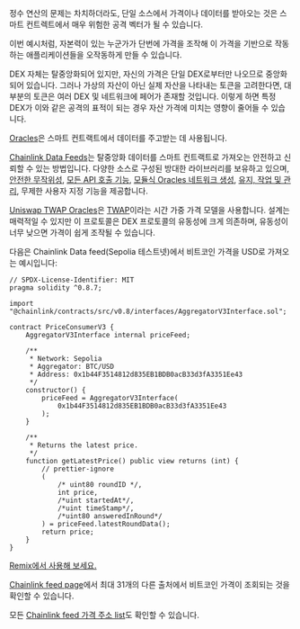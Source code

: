 정수 연산의 문제는 차치하더라도, 단일 소스에서 가격이나 데이터를 받아오는 것은 스마트 컨트렉트에서 매우 위험한 공격 벡터가 될 수 있습니다. 

이번 예시처럼, 자본력이 있는 누군가가 단번에 가격을 조작해 이 가격을 기반으로 작동하는 애플리케이션들을 오작동하게 만들 수 있습니다. 

DEX 자체는 탈중앙화되어 있지만, 자신의 가격은 단일 DEX로부터만 나오므로 중앙화되어 있습니다. 그러나 가상의 자산이 아닌 실제 자산을 나타내는 토큰을 고려한다면, 대부분의 토큰은 여러 DEX 및 네트워크에 페어가 존재할 것입니다. 이렇게 하면 특정 DEX가 이와 같은 공격의 표적이 되는 경우 자산 가격에 미치는 영향이 줄어들 수 있습니다. 

[Oracles](https://betterprogramming.pub/what-is-a-blockchain-oracle-f5ccab8dbd72?source=friends_link&sk=d921a38466df8a9176ed8dd767d8c77d)은 스마트 컨트랙트에서 데이터를 주고받는 데 사용됩니다. 

[Chainlink Data Feeds](https://docs.chain.link/docs/get-the-latest-price)는 탈중앙화 데이터를 스마트 컨트랙트로 가져오는 안전하고 신뢰할 수 있는 방법입니다. 다양한 소스로 구성된 방대한 라이브러리를 보유하고 있으며, [안전한 무작위성](https://docs.chain.link/docs/chainlink-vrf), [모든 API 호출 기능](https://docs.chain.link/docs/make-a-http-get-request), [모듈식 Oracles 네트워크 생성](https://docs.chain.link/docs/architecture-decentralized-model), [유지, 작업 및 관리](https://docs.chain.link/docs/kovan-keeper-network-beta), 무제한 사용자 지정 기능을 제공합니다. 

[Uniswap TWAP Oracles](https://docs.uniswap.org/contracts/v2/concepts/core-concepts/oracles)은 [TWAP](https://en.wikipedia.org/wiki/Time-weighted_average_price#)이라는 시간 가중 가격 모델을 사용합니다. 설계는 매력적일 수 있지만 이 프로토콜은 DEX 프로토콜의 유동성에 크게 의존하며, 유동성이 너무 낮으면 가격이 쉽게 조작될 수 있습니다. 

다음은 Chainlink Data feed(Sepolia 테스트넷)에서 비트코인 가격을 USD로 가져오는 예시입니다: 

```
// SPDX-License-Identifier: MIT
pragma solidity ^0.8.7;

import "@chainlink/contracts/src/v0.8/interfaces/AggregatorV3Interface.sol";

contract PriceConsumerV3 {
    AggregatorV3Interface internal priceFeed;

    /**
     * Network: Sepolia
     * Aggregator: BTC/USD
     * Address: 0x1b44F3514812d835EB1BDB0acB33d3fA3351Ee43
     */
    constructor() {
        priceFeed = AggregatorV3Interface(
            0x1b44F3514812d835EB1BDB0acB33d3fA3351Ee43
        );
    }

    /**
     * Returns the latest price.
     */
    function getLatestPrice() public view returns (int) {
        // prettier-ignore
        (
            /* uint80 roundID */,
            int price,
            /*uint startedAt*/,
            /*uint timeStamp*/,
            /*uint80 answeredInRound*/
        ) = priceFeed.latestRoundData();
        return price;
    }
}

```
[Remix에서 사용해 보세요.](https://remix.ethereum.org/#url=https://docs.chain.link/samples/PriceFeeds/PriceConsumerV3.sol)

[Chainlink feed page](https://data.chain.link/ethereum/mainnet/crypto-usd/btc-usd)에서 최대 31개의 다른 출처에서 비트코인 가격이 조회되는 것을 확인할 수 있습니다. 

모든 [Chainlink feed 가격 주소 list](https://docs.chain.link/data-feeds/price-feeds/addresses/)도 확인할 수 있습니다.